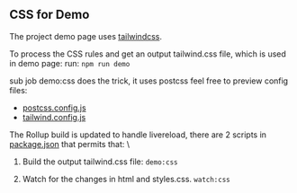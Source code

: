 ## CSS for Demo
The project demo page uses [tailwindcss](https://tailwindcss.com/docs).

To process the CSS rules and get an output tailwind.css file, which is used in demo page:
run: `npm run demo`

sub job demo:css does the trick, it uses postcss
feel free to preview config files:
- [postcss.config.js](postcss.config.js)
- [tailwind.config.js](tailwind.config.js)

The Rollup build is updated to handle livereload, there are 2 scripts in [package.json](../../package.json) that permits that: \
1. Build the output tailwind.css file: `demo:css`

2. Watch for the changes in html and styles.css. `watch:css`
